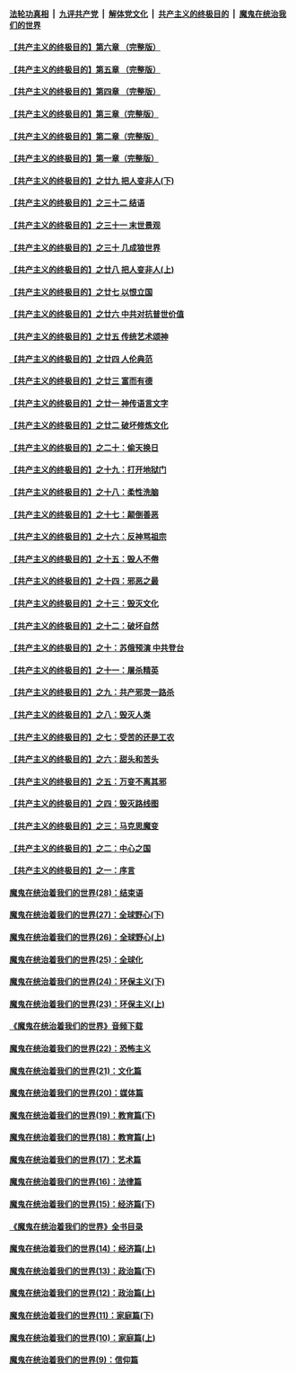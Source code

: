 ####  [法轮功真相](../../../../basic/blob/master/README.md?t=10290726) &nbsp;|&nbsp; [九评共产党](../../../../9ping.md/blob/master/README.md?t=10290726) &nbsp;|&nbsp; [解体党文化](../../../../jtdwh.md/blob/master/README.md?t=10290726)  &nbsp;|&nbsp; [共产主义的终极目的](../../../../gczydzjmd.md/blob/master/README.md?t=10290726) &nbsp;|&nbsp; [魔鬼在统治我们的世界](../../../../mgztzwmdsj.md/blob/master/README.md?t=10290726) 

#### [【共产主义的终极目的】第六章 （完整版）](../pages/nsc422/n11428913.md?t=10290726) 

#### [【共产主义的终极目的】第五章 （完整版）](../pages/nsc422/n11428912.md?t=10290726) 

#### [【共产主义的终极目的】第四章 （完整版）](../pages/nsc422/n11428907.md?t=10290726) 

#### [【共产主义的终极目的】第三章（完整版）](../pages/nsc422/n11428848.md?t=10290726) 

#### [【共产主义的终极目的】第二章（完整版）](../pages/nsc422/n11428831.md?t=10290726) 

#### [【共产主义的终极目的】第一章（完整版）](../pages/nsc422/n11417651.md?t=10290726) 

#### [【共产主义的终极目的】之廿九 把人变非人(下)](../pages/nsc422/n11344140.md?t=10290726) 

#### [【共产主义的终极目的】之三十二 结语](../pages/nsc422/n11360535.md?t=10290726) 

#### [【共产主义的终极目的】之三十一 末世景观](../pages/nsc422/n11351129.md?t=10290726) 

#### [【共产主义的终极目的】之三十 几成狼世界](../pages/nsc422/n11348280.md?t=10290726) 

#### [【共产主义的终极目的】之廿八 把人变非人(上)](../pages/nsc422/n11340492.md?t=10290726) 

#### [【共产主义的终极目的】之廿七 以恨立国](../pages/nsc422/n11336944.md?t=10290726) 

#### [【共产主义的终极目的】之廿六 中共对抗普世价值](../pages/nsc422/n11324785.md?t=10290726) 

#### [【共产主义的终极目的】之廿五 传统艺术颂神](../pages/nsc422/n11296396.md?t=10290726) 

#### [【共产主义的终极目的】之廿四 人伦典范](../pages/nsc422/n11296397.md?t=10290726) 

#### [【共产主义的终极目的】之廿三 富而有德](../pages/nsc422/n11283598.md?t=10290726) 

#### [【共产主义的终极目的】之廿一 神传语言文字](../pages/nsc422/n11263265.md?t=10290726) 

#### [【共产主义的终极目的】之廿二 破坏修炼文化](../pages/nsc422/n11245728.md?t=10290726) 

#### [【共产主义的终极目的】之二十：偷天换日](../pages/nsc422/n11238846.md?t=10290726) 

#### [【共产主义的终极目的】之十九：打开地狱门](../pages/nsc422/n11206376.md?t=10290726) 

#### [【共产主义的终极目的】之十八：柔性洗脑](../pages/nsc422/n11199994.md?t=10290726) 

#### [【共产主义的终极目的】之十七：颠倒善恶](../pages/nsc422/n11179782.md?t=10290726) 

#### [【共产主义的终极目的】之十六：反神骂祖宗](../pages/nsc422/n11166798.md?t=10290726) 

#### [【共产主义的终极目的】之十五：毁人不倦](../pages/nsc422/n11166792.md?t=10290726) 

#### [【共产主义的终极目的】之十四：邪恶之最](../pages/nsc422/n11150249.md?t=10290726) 

#### [【共产主义的终极目的】之十三：毁灭文化](../pages/nsc422/n11135227.md?t=10290726) 

#### [【共产主义的终极目的】之十二：破坏自然](../pages/nsc422/n11135214.md?t=10290726) 

#### [【共产主义的终极目的】之十：苏俄预演 中共登台](../pages/nsc422/n11118424.md?t=10290726) 

#### [【共产主义的终极目的】之十一：屠杀精英](../pages/nsc422/n11118442.md?t=10290726) 

#### [【共产主义的终极目的】之九：共产邪灵一路杀](../pages/nsc422/n11114139.md?t=10290726) 

#### [【共产主义的终极目的】之八：毁灭人类](../pages/nsc422/n11108503.md?t=10290726) 

#### [【共产主义的终极目的】之七：受苦的还是工农](../pages/nsc422/n11101809.md?t=10290726) 

#### [【共产主义的终极目的】之六：甜头和苦头](../pages/nsc422/n11096971.md?t=10290726) 

#### [【共产主义的终极目的】之五：万变不离其邪](../pages/nsc422/n11091285.md?t=10290726) 

#### [【共产主义的终极目的】之四：毁灭路线图](../pages/nsc422/n11086284.md?t=10290726) 

#### [【共产主义的终极目的】之三：马克思魔变](../pages/nsc422/n11061941.md?t=10290726) 

#### [【共产主义的终极目的】之二：中心之国](../pages/nsc422/n11047728.md?t=10290726) 

#### [【共产主义的终极目的】之一：序言](../pages/nsc422/n11086077.md?t=10290726) 

#### [魔鬼在统治着我们的世界(28)：结束语](../pages/nsc422/n10936246.md?t=10290726) 

#### [魔鬼在统治着我们的世界(27)：全球野心(下)](../pages/nsc422/n10928319.md?t=10290726) 

#### [魔鬼在统治着我们的世界(26)：全球野心(上)](../pages/nsc422/n10900318.md?t=10290726) 

#### [魔鬼在统治着我们的世界(25)：全球化](../pages/nsc422/n10788205.md?t=10290726) 

#### [魔鬼在统治着我们的世界(24)：环保主义(下)](../pages/nsc422/n10695307.md?t=10290726) 

#### [魔鬼在统治着我们的世界(23)：环保主义(上)](../pages/nsc422/n10688613.md?t=10290726) 

#### [《魔鬼在统治着我们的世界》音频下载](../pages/nsc422/n10635553.md?t=10290726) 

#### [魔鬼在统治着我们的世界(22)：恐怖主义](../pages/nsc422/n10614727.md?t=10290726) 

#### [魔鬼在统治着我们的世界(21)：文化篇](../pages/nsc422/n10597706.md?t=10290726) 

#### [魔鬼在统治着我们的世界(20)：媒体篇](../pages/nsc422/n10586579.md?t=10290726) 

#### [魔鬼在统治着我们的世界(19)：教育篇(下)](../pages/nsc422/n10564808.md?t=10290726) 

#### [魔鬼在统治着我们的世界(18)：教育篇(上)](../pages/nsc422/n10526970.md?t=10290726) 

#### [魔鬼在统治着我们的世界(17)：艺术篇](../pages/nsc422/n10499093.md?t=10290726) 

#### [魔鬼在统治着我们的世界(16)：法律篇](../pages/nsc422/n10485969.md?t=10290726) 

#### [魔鬼在统治着我们的世界(15)：经济篇(下)](../pages/nsc422/n10469975.md?t=10290726) 

#### [《魔鬼在统治着我们的世界》全书目录](../pages/nsc422/n10464261.md?t=10290726) 

#### [魔鬼在统治着我们的世界(14)：经济篇(上)](../pages/nsc422/n10457370.md?t=10290726) 

#### [魔鬼在统治着我们的世界(13)：政治篇(下)](../pages/nsc422/n10448270.md?t=10290726) 

#### [魔鬼在统治着我们的世界(12)：政治篇(上)](../pages/nsc422/n10444576.md?t=10290726) 

#### [魔鬼在统治着我们的世界(11)：家庭篇(下)](../pages/nsc422/n10440961.md?t=10290726) 

#### [魔鬼在统治着我们的世界(10)：家庭篇(上)](../pages/nsc422/n10435448.md?t=10290726) 

#### [魔鬼在统治着我们的世界(9)：信仰篇](../pages/nsc422/n10432159.md?t=10290726) 

